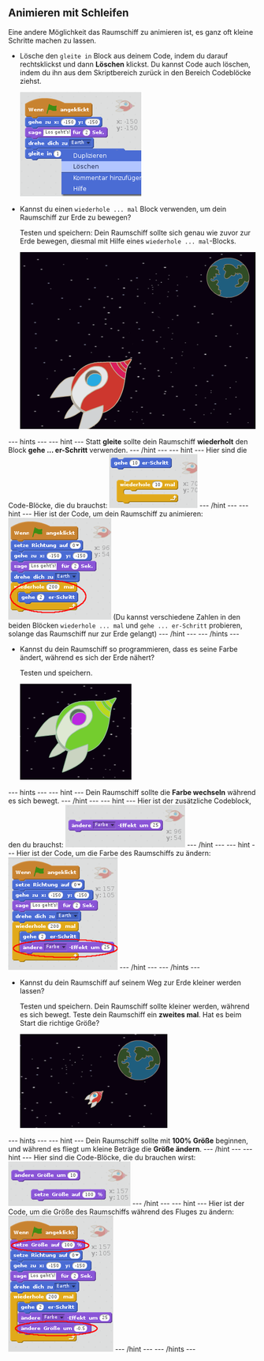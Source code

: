 ## Animieren mit Schleifen

Eine andere Möglichkeit das Raumschiff zu animieren ist, es ganz oft kleine Schritte machen zu lassen.

+ Lösche den `gleite in` Block aus deinem Code, indem du darauf rechtsklickst und dann **Löschen** klickst. Du kannst Code auch löschen, indem du ihn aus dem Skriptbereich zurück in den Bereich Codeblöcke ziehst.
    
    ![Löschen des Gleite-zu-Blocks](images/space-delete-glide.png)

+ Kannst du einen `wiederhole ... mal` Block verwenden, um dein Raumschiff zur Erde zu bewegen?
    
    Testen und speichern: Dein Raumschiff sollte sich genau wie zuvor zur Erde bewegen, diesmal mit Hilfe eines `wiederhole ... mal`-Blocks.
    
    ![Test einer Raumschiff-Animation](images/space-animate-stage.png)

--- hints --- --- hint --- Statt **gleite** sollte dein Raumschiff **wiederholt** den Block **gehe ... er-Schritt** verwenden. --- /hint --- --- hint --- Hier sind die Code-Blöcke, die du brauchst: ![Blocks for an animated spaceship](images/space-repeat-blocks.png) --- /hint --- --- hint --- Hier ist der Code, um dein Raumschiff zu animieren: ![Code for an animated spaceship](images/space-repeat-code.png) (Du kannst verschiedene Zahlen in den beiden Blöcken `wiederhole ... mal` und `gehe ... er-Schritt` probieren, solange das Raumschiff nur zur Erde gelangt) --- /hint --- --- /hints ---

+ Kannst du dein Raumschiff so programmieren, dass es seine Farbe ändert, während es sich der Erde nähert?
    
    Testen und speichern.
    
    ![Test eines die Farbe wechselnden Raumschiffs](images/space-colour-test.png)

--- hints --- --- hint --- Dein Raumschiff sollte die **Farbe wechseln** während es sich bewegt. --- /hint --- --- hint --- Hier ist der zusätzliche Codeblock, den du brauchst: ![Block for changing colour](images/space-colour-blocks.png) --- /hint --- --- hint --- Hier ist der Code, um die Farbe des Raumschiffs zu ändern: ![Code for an animated spaceship](images/space-colour-code.png) --- /hint --- --- /hints ---

+ Kannst du dein Raumschiff auf seinem Weg zur Erde kleiner werden lassen?
    
    Testen und speichern. Dein Raumschiff sollte kleiner werden, während es sich bewegt. Teste dein Raumschiff ein **zweites mal**. Hat es beim Start die richtige Größe?
    
    ![Test eines kleiner werdenden Raumschiffs](images/space-size-test.png)

--- hints --- --- hint --- Dein Raumschiff sollte mit **100% Größe** beginnen, und während es fliegt um kleine Beträge die **Größe ändern**. --- /hint --- --- hint --- Hier sind die Code-Blöcke, die du brauchen wirst: ![Blocks for changing size](images/space-size-blocks.png) --- /hint --- --- hint --- Hier ist der Code, um die Größe des Raumschiffs während des Fluges zu ändern: ![Code for changing size](images/space-size-code.png) --- /hint --- --- /hints ---
